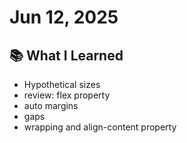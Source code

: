 
# Jun 12, 2025

## 📚 What I Learned
- Hypothetical sizes
- review: flex property
- auto margins
- gaps
- wrapping and align-content property 
